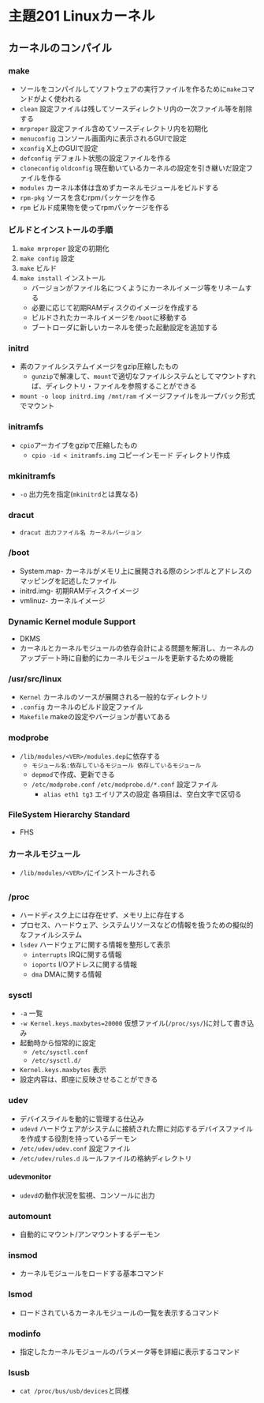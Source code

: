 # 主題201 Linuxカーネル

## カーネルのコンパイル

### make
- ソールをコンパイルしてソフトウェアの実行ファイルを作るために`make`コマンドがよく使われる
- `clean` 設定ファイルは残してソースディレクトリ内の一次ファイル等を削除する
- `mrproper` 設定ファイル含めてソースディレクトリ内を初期化
- `menuconfig` コンソール画面内に表示されるGUIで設定
- `xconfig` X上のGUIで設定
- `defconfig` デフォルト状態の設定ファイルを作る
- `cloneconfig` `oldconfig` 現在動いているカーネルの設定を引き継いだ設定ファイルを作る
- `modules` カーネル本体は含めずカーネルモジュールをビルドする
- `rpm-pkg` ソースを含むrpmパッケージを作る
- `rpm` ビルド成果物を使ってrpmパッケージを作る

### ビルドとインストールの手順
1. `make mrproper` 設定の初期化
1. `make config` 設定
1. `make` ビルド
1. `make install` インストール
	- バージョンがファイル名につくようにカーネルイメージ等をリネームする
	- 必要に応じて初期RAMディスクのイメージを作成する
	- ビルドされたカーネルイメージを`/boot`に移動する
	- ブートローダに新しいカーネルを使った起動設定を追加する

### initrd
- 素のファイルシステムイメージをgzip圧縮したもの
	- `gunzip`で解凍して、`mount`で適切なファイルシステムとしてマウントすれば、ディレクトリ・ファイルを参照することができる
- `mount -o loop initrd.img /mnt/ram` イメージファイルをループバック形式でマウント

### initramfs
- `cpio`アーカイブをgzipで圧縮したもの
	- `cpio -id < initramfs.img` コピーインモード ディレクトリ作成

### mkinitramfs
- `-o` 出力先を指定(`mkinitrd`とは異なる)

### dracut
- `dracut 出力ファイル名 カーネルバージョン`

### /boot
- System.map-<VER> カーネルがメモリ上に展開される際のシンボルとアドレスのマッピングを記述したファイル
- initrd.img-<VER> 初期RAMディスクイメージ
- vmlinuz-<VER> カーネルイメージ

### Dynamic Kernel module Support
- DKMS
- カーネルとカーネルモジュールの依存会計による問題を解消し、カーネルのアップデート時に自動的にカーネルモジュールを更新するための機能

### /usr/src/linux
- `Kernel` カーネルのソースが展開される一般的なディレクトリ
- `.config` カーネルのビルド設定ファイル
- `Makefile` makeの設定やバージョンが書いてある

### modprobe
- `/lib/modules/<VER>/modules.dep`に依存する
	- `モジュール名:依存しているモジュール 依存しているモジュール`
	- `depmod`で作成、更新できる
	- `/etc/modprobe.conf` `/etc/modprobe.d/*.conf` 設定ファイル
		- `alias eth1 tg3` エイリアスの設定 各項目は、空白文字で区切る

### FileSystem Hierarchy Standard
- FHS

### カーネルモジュール
- `/lib/modules/<VER>/`にインストールされる

##

### /proc
- ハードディスク上には存在せず、メモリ上に存在する
- プロセス、ハードウェア、システムリソースなどの情報を扱うための擬似的なファイルシステム
- `lsdev` ハードウェアに関する情報を整形して表示
	- `interrupts` IRQに関する情報
	- `ioports` I/Oアドレスに関する情報
	- `dma` DMAに関する情報

### sysctl
- `-a` 一覧
- `-w Kernel.keys.maxbytes=20000` 仮想ファイル(`/proc/sys/`)に対して書き込み
- 起動時から恒常的に設定
	- `/etc/sysctl.conf`
	- `/etc/sysctl.d/`
- `Kernel.keys.maxbytes` 表示
- 設定内容は、即座に反映させることができる

### udev
- デバイスライルを動的に管理する仕込み
- `udevd` ハードウェアがシステムに接続された際に対応するデバイスファイルを作成する役割を持っているデーモン
- `/etc/udev/udev.conf` 設定ファイル
- `/etc/udev/rules.d` ルールファイルの格納ディレクトリ

#### udevmonitor
- `udevd`の動作状況を監視、コンソールに出力

### automount
- 自動的にマウント/アンマウントするデーモン

### insmod
- カーネルモジュールをロードする基本コマンド

### lsmod
- ロードされているカーネルモジュールの一覧を表示するコマンド

### modinfo
- 指定したカーネルモジュールのパラメータ等を詳細に表示するコマンド

### lsusb
- `cat /proc/bus/usb/devices`と同様


